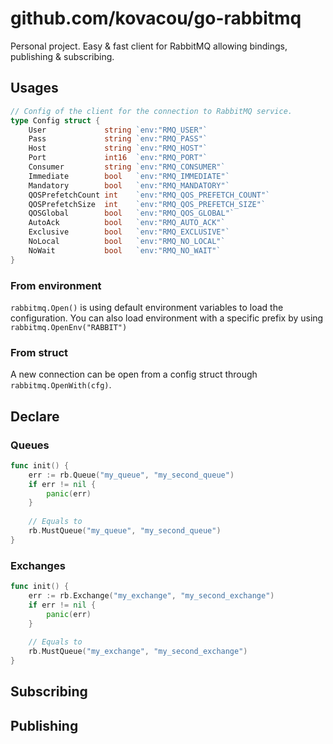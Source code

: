 # github.com/kovacou/go-rabbitmq

Personal project.
Easy & fast client for RabbitMQ allowing bindings, publishing & subscribing.

## Usages
```go
// Config of the client for the connection to RabbitMQ service.
type Config struct {
	User             string `env:"RMQ_USER"`
	Pass             string `env:"RMQ_PASS"`
	Host             string `env:"RMQ_HOST"`
	Port             int16  `env:"RMQ_PORT"`
	Consumer         string `env:"RMQ_CONSUMER"`
	Immediate        bool   `env:"RMQ_IMMEDIATE"`
	Mandatory        bool   `env:"RMQ_MANDATORY"`
	QOSPrefetchCount int    `env:"RMQ_QOS_PREFETCH_COUNT"`
	QOSPrefetchSize  int    `env:"RMQ_QOS_PREFETCH_SIZE"`
	QOSGlobal        bool   `env:"RMQ_QOS_GLOBAL"`
	AutoAck          bool   `env:"RMQ_AUTO_ACK"`
	Exclusive        bool   `env:"RMQ_EXCLUSIVE"`
	NoLocal          bool   `env:"RMQ_NO_LOCAL"`
	NoWait           bool   `env:"RMQ_NO_WAIT"`
}
```

### From environment
`rabbitmq.Open()` is using default environment variables to load the configuration. 
You can also load environment with a specific prefix by using `rabbitmq.OpenEnv("RABBIT")`

### From struct
A new connection can be open from a config struct through `rabbitmq.OpenWith(cfg)`.

## Declare
### Queues
```go
func init() {
	err := rb.Queue("my_queue", "my_second_queue")
	if err != nil {
		panic(err)
	}
    
    // Equals to
    rb.MustQueue("my_queue", "my_second_queue")
}
```
### Exchanges
```go
func init() {
	err := rb.Exchange("my_exchange", "my_second_exchange")
	if err != nil {
		panic(err)
	}
    
    // Equals to
    rb.MustQueue("my_exchange", "my_second_exchange")
}
```
## Subscribing

## Publishing